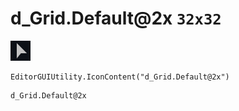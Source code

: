 # d_Grid.Default@2x `32x32`
<img src="/img/d_Grid.Default@2x.png" width=32 height=32>

``` CSharp
EditorGUIUtility.IconContent("d_Grid.Default@2x")
```
```
d_Grid.Default@2x
```
